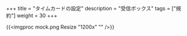 +++
title = "タイムカードの設定"
description = "受信ボックス"
tags = ["規約"]
weight = 30
+++

{{<imgproc mock.png Resize "1200x" "" />}}

